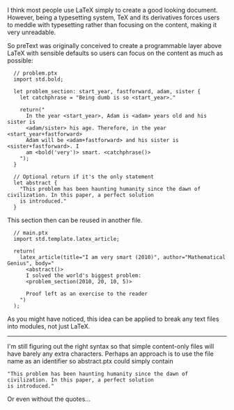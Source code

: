 I think most people use LaTeX simply to create a good looking document. However,
being a typesetting system, TeX and its derivatives forces users to meddle with
typesetting rather than focusing on the content, making it very unreadable.

So preText was originally conceived to create a programmable layer above LaTeX
with sensible defaults so users can focus on the content as much as possible:

```
  // problem.ptx
  import std.bold;

  let problem_section: start_year, fastforward, adam, sister {
    let catchphrase = "Being dumb is so <start_year>."

    return("
      In the year <start_year>, Adam is <adam> years old and his sister is
      <adam/sister> his age. Therefore, in the year <start_year+fastforward>
      Adam will be <adam+fastforward> and his sister is <sister+fastforward>. I
      am <bold('very')> smart. <catchphrase()>
    ");
  }

  // Optional return if it's the only statement
  let abstract {
    "This problem has been haunting humanity since the dawn of civilization. In this paper, a perfect solution
    is introduced."
  }
```

This section then can be reused in another file.

```
  // main.ptx
  import std.template.latex_article;

  return(
    latex_article(title="I am very smart (2010)", author="Mathematical Genius", body="
      <abstract()>
      I solved the world's biggest problem:
      <problem_section(2010, 20, 10, 5)>

      Proof left as an exercise to the reader
    ")
  );
```

As you might have noticed, this idea can be applied to break any text files into modules, not just LaTeX.

---

I'm still figuring out the right syntax so that simple content-only files will
have barely any extra characters. Perhaps an approach is to use the file name as
an identifier so abstract.ptx could simply contain

```
"This problem has been haunting humanity since the dawn of civilization. In this paper, a perfect solution
is introduced."
```

Or even without the quotes...
